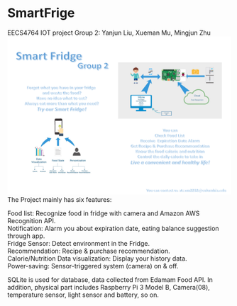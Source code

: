 # SmartFrige

EECS4764 IOT project
Group 2: Yanjun Liu, Xueman Mu, Mingjun Zhu
![image](https://github.com/muxueman/2019-iot-smartFridge/blob/master/posterfinalfinal.png)
The Project mainly has six features:

Food list: Recognize food in fridge with camera and Amazon AWS Recognition API.\
Notification: Alarm you about expiration date, eating balance suggestion through app.\
Fridge Sensor: Detect environment in the Fridge.\
Recommendation: Recipe & purchase recommendation.\
Calorie/Nutrition Data visualization: Display your history data.\
Power-saving: Sensor-triggered system (camera) on & off.

SQLite is used for database, data collected from Edamam Food API. In addition, physical part includes Raspberry Pi 3 Model B, Camera(08), temperature sensor, light sensor and battery, so on.

  
 
